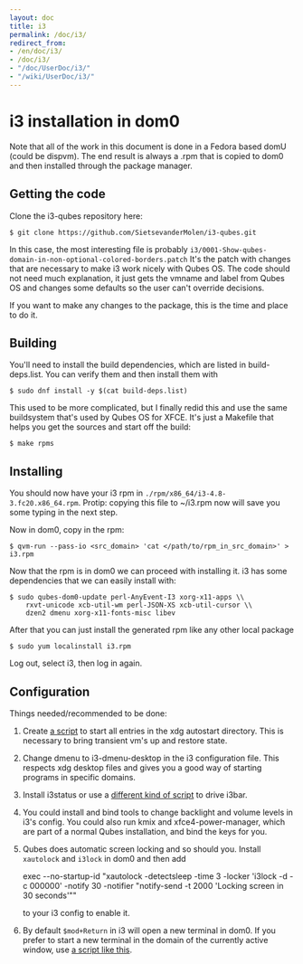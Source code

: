 ```yaml
---
layout: doc
title: i3
permalink: /doc/i3/
redirect_from:
- /en/doc/i3/
- /doc/i3/
- "/doc/UserDoc/i3/"
- "/wiki/UserDoc/i3/"
---
```


i3 installation in dom0
========================

Note that all of the work in this document is done in a Fedora based domU (could
be dispvm). The end result is always a .rpm that is copied to dom0 and then
installed through the package manager.

Getting the code
----------------

Clone the i3-qubes repository here:

    $ git clone https://github.com/SietsevanderMolen/i3-qubes.git

In this case, the most interesting file is probably
`i3/0001-Show-qubes-domain-in-non-optional-colored-borders.patch` It's the patch
with changes that are necessary to make i3 work nicely with Qubes OS. The code
should not need much explanation, it just gets the vmname and label from Qubes
OS and changes some defaults so the user can't override decisions.

If you want to make any changes to the package, this is the time and place to do
it.

Building
--------

You'll need to install the build dependencies, which are listed in
build-deps.list. You can verify them and then install them with

    $ sudo dnf install -y $(cat build-deps.list)

This used to be more complicated, but I finally redid this and use the same
buildsystem that's used by Qubes OS for XFCE. It's just a Makefile that helps
you get the sources and start off the build:

    $ make rpms

Installing
----------

You should now have your i3 rpm in `./rpm/x86_64/i3-4.8-3.fc20.x86_64.rpm`.
Protip: copying this file to ~/i3.rpm now will save you some typing in the next
step.

Now in dom0, copy in the rpm:

    $ qvm-run --pass-io <src_domain> 'cat </path/to/rpm_in_src_domain>' > i3.rpm

Now that the rpm is in dom0 we can proceed with installing it. i3 has some
dependencies that we can easily install with:

    $ sudo qubes-dom0-update perl-AnyEvent-I3 xorg-x11-apps \\
        rxvt-unicode xcb-util-wm perl-JSON-XS xcb-util-cursor \\
        dzen2 dmenu xorg-x11-fonts-misc libev

After that you can just install the generated rpm like any other local package

    $ sudo yum localinstall i3.rpm

Log out, select i3, then log in again.

Configuration
-------------

Things needed/recommended to be done:

  1. Create [a script][xdg_autostart_script] to start all entries in the xdg
     autostart directory. This is necessary to bring transient vm's up and
restore state.
  2. Change dmenu to i3-dmenu-desktop in the i3 configuration file. This
     respects xdg desktop files and gives you a good way of starting programs in
specific domains.
  3. Install i3status or use a [different kind of script][i3bar_script] to drive
     i3bar.
  4. You could install and bind tools to change backlight and volume levels in
     i3's config. You could also run kmix and xfce4-power-manager, which are
part of a normal Qubes installation, and bind the keys for you.
  5. Qubes does automatic screen locking and so should you. Install `xautolock`
     and `i3lock` in dom0 and then add

        exec --no-startup-id "xautolock -detectsleep -time 3 -locker 'i3lock -d -c 000000' -notify 30 -notifier \"notify-send -t 2000 'Locking screen in 30 seconds'\""

     to your i3 config to enable it.
  6. By default `$mod+Return` in i3 will open a new terminal in dom0. If you
     prefer to start a new terminal in the domain of the currently active
     window, use [a script like this][terminal_start_script].

[xdg_autostart_script]:
https://gist.github.com/SietsevanderMolen/7b4cc32ce7b4884513b0a639540e454f
[i3bar_script]:
https://gist.github.com/SietsevanderMolen/e7f594f209dfaa3596907e427b657e30
[terminal_start_script]:
https://gist.github.com/SietsevanderMolen/7c6f2b5773dbc0c08e1509e49abd1e96
